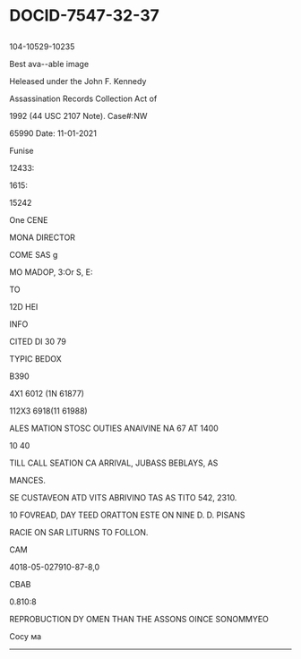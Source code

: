 # DOCID-7547-32-37

##
104-10529-10235

Best ava--able image

Heleased under the John F. Kennedy

Assassination Records Collection Act of

1992 (44 USC 2107 Note). Case#:NW

65990 Date: 11-01-2021

Funise

12433:

1615:

15242

One CENE

MONA DIRECTOR

COME SAS g

MO MADOP, 3:Or S, E:

TO

12D HEI

INFO

CITED DI 30 79

TYPIC BEDOX

B390

4X1 6012 (1N 61877)

112X3 6918(11 61988)

ALES MATION STOSC OUTIES ANAIVINE NA 67 AT 1400

10 40

TILL CALL SEATION CA ARRIVAL, JUBASS BEBLAYS, AS

MANCES.

SE CUSTAVEON ATD VITS ABRIVINO TAS AS TITO 542, 2310.

10 FOVREAD, DAY TEED ORATTON ESTE ON NINE D. D. PISANS

RACIE ON SAR LITURNS TO FOLLON.

CAM

4018-05-027910-87-8,0

CBAB

0.810:8

REPROBUCTION DY OMEN THAN THE ASSONS OINCE SONOMMYEO

Сосу ма

---


